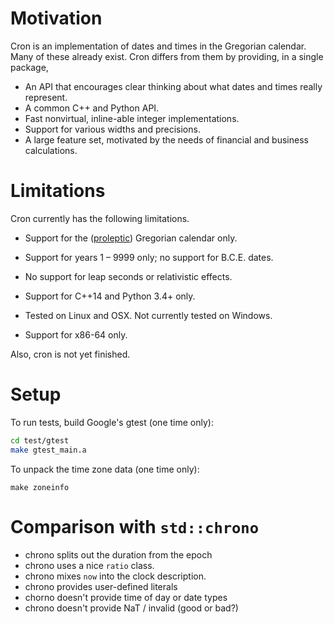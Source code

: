 # Motivation

Cron is an implementation of dates and times in the Gregorian calendar.  Many
of these already exist.  Cron differs from them by providing, in a single
package,

- An API that encourages clear thinking about what dates and times really
  represent. 
- A common C++ and Python API.
- Fast nonvirtual, inline-able integer implementations.
- Support for various widths and precisions.
- A large feature set, motivated by the needs of financial and business
  calculations. 


# Limitations

Cron currently has the following limitations.

- Support for the
  ([proleptic](https://en.wikipedia.org/wiki/Proleptic_Gregorian_calendar))
  Gregorian calendar only.

- Support for years 1 &ndash; 9999 only; no support for B.C.E. dates.

- No support for leap seconds or relativistic effects.

- Support for C++14 and Python 3.4+ only.

- Tested on Linux and OSX.  Not currently tested on Windows.

- Support for x86-64 only.

Also, cron is not yet finished.


# Setup

To run tests, build Google's gtest (one time only):

```sh
cd test/gtest
make gtest_main.a
```

To unpack the time zone data (one time only):

```
make zoneinfo
```

# Comparison with `std::chrono`

- chrono splits out the duration from the epoch
- chrono uses a nice `ratio` class.
- chrono mixes `now` into the clock description.
- chrono provides user-defined literals
- chorno doesn't provide time of day or date types
- chrono doesn't provide NaT / invalid (good or bad?)
